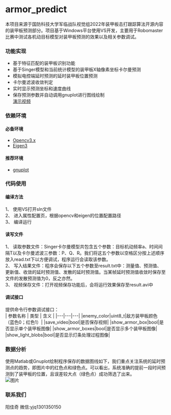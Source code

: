 # armor_predict
本项目来源于国防科技大学军临战队视觉组2022年装甲板击打跟踪算法开源内容的装甲板预测部分。项目基于Windows平台使用VS开发，主要用于Robomaster比赛中测试各机动目标模型对装甲板预测的效果以及相关参数调试。
### 功能实现
* 基于特征匹配的装甲板识别功能
* 基于Singer模型和当前统计模型的装甲板X轴像素坐标卡尔曼预测
* 模拟电控端延时预测的延时装甲板位置预测
* 卡尔曼滤波收敛判定
* 实时显示预测坐标和速度曲线
* 保存预测参数并自动调用gnuplot进行图线绘制<br/>
[演示视频](https://www.bilibili.com/video/BV1B3411u7gh?spm_id_from=333.999.list.card_archive.click)
### 依赖环境
#### 必备环境
* [Opencv3.x](https://opencv.org/releases/)
* [Eigen3](https://gitlab.com/libeigen/eigen/-/releases/)
#### 推荐环境
* [gnuplot](https://blog.csdn.net/qq_41941875/article/details/115691482)
### 代码使用
#### 编译方法
1、 使用VS打开sln文件<br/>
2、 进入属性配置页，根据opencv和eigen的位置配置路径<br/>
3、 编译运行
#### 读写文件
1、 读取参数文件：Singer卡尔曼模型共包含五个参数：目标机动频率a、时间间隔T以及卡尔曼滤波三参数：P、Q、R。我们将这五个参数以空格区分按上述顺序放入read.txt下以方便调试，程序运行会读取该参数。<br/>
2、 写入结果文件：程序会保存以下五个参数至result.txt中：测量值、预测值、更新值、收敛的延时预测值、发散的延时预测值。当某帧延时预测值收敛时保存至文件的发散预测值为0，反之亦然。<br/>
3、 视频保存文件：打开视频保存功能后，会将运行效果保存至result.avi中
#### 调试接口
提供命令行参数调试接口：<br/>
| 参数名称 | 类型 | 含义 |
|---|---|---|
|enemy_color|uint8_t|敌方装甲板颜色（蓝色0；红色1）|
|save_video|bool|是否保存视频|
|show_armor_box|bool|是否显示单个装甲板图像|
|show_armor_boxes|bool|是否显示多个装甲板图像|
|show_light_blobs|bool|是否显示灯条处理过程图像|
### 数据分析
使用Matlab或Gnuplot绘制程序保存的数据图线如下，我们重点关注系统的延时预测点的趋势，即图片中的红色点和绿色点。可以看出，系统准确的提前一段时间预测到了装甲板的位置，且误差较大点（绿色点）成功筛选了出来。<br/>
![图片](predict.png)
### 联系我们
阳佳奇 微信:yjq1301350150
